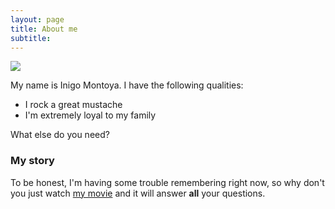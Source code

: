 ```yaml
---
layout: page
title: About me
subtitle:
---
```

![](https://github.com/jmlinds/jmlinds.github.io/blob/master/img/IMG_1930_square.png)

My name is Inigo Montoya. I have the following qualities:

- I rock a great mustache
- I'm extremely loyal to my family

What else do you need?

### My story

To be honest, I'm having some trouble remembering right now, so why don't you just watch [my movie](https://en.wikipedia.org/wiki/The_Princess_Bride_%28film%29) and it will answer **all** your questions.
